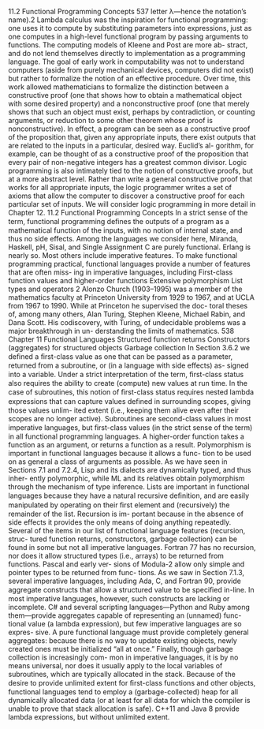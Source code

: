 11.2 Functional Programming Concepts
537
letter λ—hence the notation’s name).2 Lambda calculus was the inspiration for
functional programming: one uses it to compute by substituting parameters into
expressions, just as one computes in a high-level functional program by passing
arguments to functions. The computing models of Kleene and Post are more ab-
stract, and do not lend themselves directly to implementation as a programming
language.
The goal of early work in computability was not to understand computers
(aside from purely mechanical devices, computers did not exist) but rather to
formalize the notion of an effective procedure. Over time, this work allowed
mathematicians to formalize the distinction between a constructive proof (one
that shows how to obtain a mathematical object with some desired property) and
a nonconstructive proof (one that merely shows that such an object must exist,
perhaps by contradiction, or counting arguments, or reduction to some other
theorem whose proof is nonconstructive). In effect, a program can be seen as
a constructive proof of the proposition that, given any appropriate inputs, there
exist outputs that are related to the inputs in a particular, desired way. Euclid’s al-
gorithm, for example, can be thought of as a constructive proof of the proposition
that every pair of non-negative integers has a greatest common divisor.
Logic programming is also intimately tied to the notion of constructive proofs,
but at a more abstract level. Rather than write a general constructive proof that
works for all appropriate inputs, the logic programmer writes a set of axioms
that allow the computer to discover a constructive proof for each particular set of
inputs. We will consider logic programming in more detail in Chapter 12.
11.2
Functional Programming Concepts
In a strict sense of the term, functional programming deﬁnes the outputs of a
program as a mathematical function of the inputs, with no notion of internal
state, and thus no side effects. Among the languages we consider here, Miranda,
Haskell, pH, Sisal, and Single Assignment C are purely functional. Erlang is nearly
so. Most others include imperative features. To make functional programming
practical, functional languages provide a number of features that are often miss-
ing in imperative languages, including
First-class function values and higher-order functions
Extensive polymorphism
List types and operators
2
Alonzo Church (1903–1995) was a member of the mathematics faculty at Princeton University
from 1929 to 1967, and at UCLA from 1967 to 1990. While at Princeton he supervised the doc-
toral theses of, among many others, Alan Turing, Stephen Kleene, Michael Rabin, and Dana
Scott. His codiscovery, with Turing, of undecidable problems was a major breakthrough in un-
derstanding the limits of mathematics.
538
Chapter 11 Functional Languages
Structured function returns
Constructors (aggregates) for structured objects
Garbage collection
In Section 3.6.2 we deﬁned a ﬁrst-class value as one that can be passed as a
parameter, returned from a subroutine, or (in a language with side effects) as-
signed into a variable. Under a strict interpretation of the term, ﬁrst-class status
also requires the ability to create (compute) new values at run time. In the case
of subroutines, this notion of ﬁrst-class status requires nested lambda expressions
that can capture values deﬁned in surrounding scopes, giving those values unlim-
ited extent (i.e., keeping them alive even after their scopes are no longer active).
Subroutines are second-class values in most imperative languages, but ﬁrst-class
values (in the strict sense of the term) in all functional programming languages.
A higher-order function takes a function as an argument, or returns a function as
a result.
Polymorphism is important in functional languages because it allows a func-
tion to be used on as general a class of arguments as possible. As we have seen in
Sections 7.1 and 7.2.4, Lisp and its dialects are dynamically typed, and thus inher-
ently polymorphic, while ML and its relatives obtain polymorphism through the
mechanism of type inference. Lists are important in functional languages because
they have a natural recursive deﬁnition, and are easily manipulated by operating
on their ﬁrst element and (recursively) the remainder of the list. Recursion is im-
portant because in the absence of side effects it provides the only means of doing
anything repeatedly.
Several of the items in our list of functional language features (recursion, struc-
tured function returns, constructors, garbage collection) can be found in some
but not all imperative languages. Fortran 77 has no recursion, nor does it allow
structured types (i.e., arrays) to be returned from functions. Pascal and early ver-
sions of Modula-2 allow only simple and pointer types to be returned from func-
tions. As we saw in Section 7.1.3, several imperative languages, including Ada,
C, and Fortran 90, provide aggregate constructs that allow a structured value to
be speciﬁed in-line. In most imperative languages, however, such constructs are
lacking or incomplete. C# and several scripting languages—Python and Ruby
among them—provide aggregates capable of representing an (unnamed) func-
tional value (a lambda expression), but few imperative languages are so expres-
sive. A pure functional language must provide completely general aggregates:
because there is no way to update existing objects, newly created ones must be
initialized “all at once.” Finally, though garbage collection is increasingly com-
mon in imperative languages, it is by no means universal, nor does it usually
apply to the local variables of subroutines, which are typically allocated in the
stack. Because of the desire to provide unlimited extent for ﬁrst-class functions
and other objects, functional languages tend to employ a (garbage-collected) heap
for all dynamically allocated data (or at least for all data for which the compiler is
unable to prove that stack allocation is safe). C++11 and Java 8 provide lambda
expressions, but without unlimited extent.

